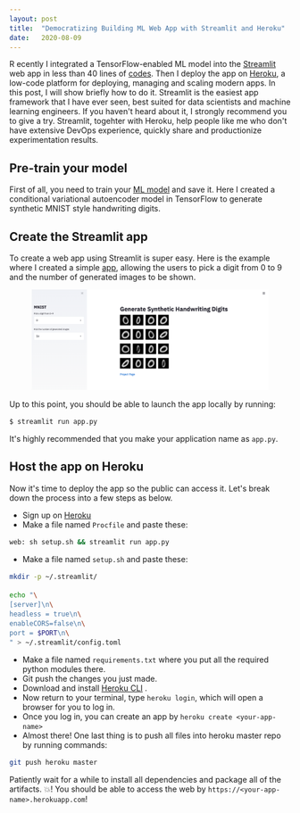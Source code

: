 ```yaml
---
layout: post
title:  "Democratizing Building ML Web App with Streamlit and Heroku"
date:   2020-08-09
---
```

<span class="dropcap">R</span> ecently I integrated a TensorFlow-enabled ML model into the [Streamlit](https://www.streamlit.io/) web app in less
than 40 lines of [codes](https://github.com/HongleiXie/demo-CVAE/blob/master/app.py). Then I deploy the app on [Heroku](www.heroku.com),
a low-code platform for deploying, managing and scaling modern apps. In this post, I will show briefly how to do it. Streamlit is the easiest app framework that I have ever seen, best suited for data scientists and machine learning engineers. If you haven't heard
about it, I strongly recommend you to give a try. Streamlit, togehter with Heroku, help people like me who don't have extensive DevOps experience, quickly share and productionize experimentation results.

## Pre-train your model
First of all, you need to train your [ML model](https://github.com/HongleiXie/demo-CVAE/blob/master/train.py) and save it. Here I created a conditional variational autoencoder model in TensorFlow to generate synthetic MNIST style handwriting digits.

## Create the Streamlit app
To create a web app using Streamlit is super easy. Here is the example where I created a simple [app](https://github.com/HongleiXie/demo-CVAE/blob/master/app.py), allowing the users to pick a digit from 0 to 9 and the number of generated images to be shown.

<figure>
    <img src="https://github.com/HongleiXie/demo-CVAE/blob/master/web.png" alt="">
</figure>

Up to this point, you should be able to launch the app locally by running:

```bash
$ streamlit run app.py
```

It's highly recommended that you make your application name as `app.py`.

## Host the app on Heroku
Now it's time to deploy the app so the public can access it. Let's break down the process into a few steps as below.
- Sign up on [Heroku](www.heroku.com)
- Make a file named `Procfile` and paste these:
```bash
web: sh setup.sh && streamlit run app.py
```
- Make a file named `setup.sh` and paste these:
```bash
mkdir -p ~/.streamlit/

echo "\
[server]\n\
headless = true\n\
enableCORS=false\n\
port = $PORT\n\
" > ~/.streamlit/config.toml
```
- Make a file named `requirements.txt` where you put all the required python modules there.
- Git push the changes you just made.
- Download and install [Heroku CLI](https://devcenter.heroku.com/articles/heroku-cli#download-and-install) .
- Now return to your terminal, type `heroku login`, which will open a browser for you to log in.
- Once you log in, you can create an app by `heroku create <your-app-name>`
- Almost there! One last thing is to push all files into heroku master repo by running commands:

```bash
git push heroku master
```

Patiently wait for a while to install all dependencies and package all of the artifacts. :boom:! You should be able to access the web by `https://<your-app-name>.herokuapp.com`!

